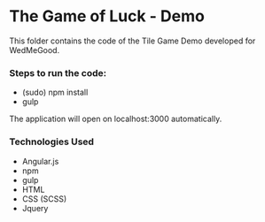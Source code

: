 # The Game of Luck - Demo

This folder contains the code of the Tile Game Demo developed for WedMeGood.

### Steps to run the code:
- (sudo) npm install
- gulp

The application will open on localhost:3000 automatically.

### Technologies Used
- Angular.js
- npm
- gulp
- HTML
- CSS (SCSS)
- Jquery
